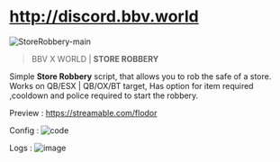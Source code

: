 # http://discord.bbv.world
![StoreRobbery-main](https://github.com/BuddyNotFound/bbv-storerobbery/assets/74051918/c7de4115-7ff2-4b50-967c-4f21d1261b52)

> BBV X WORLD | **STORE ROBBERY**

Simple **Store Robbery** script, that allows you to rob the safe of a store. Works on QB/ESX | QB/OX/BT target, Has option for item required ,cooldown and police required to start the robbery.

Preview : https://streamable.com/flodor

Config : ![code](https://github.com/BuddyNotFound/bbv-storerobbery/assets/74051918/00f5f316-608f-43ad-94f1-7abc81274a80)

Logs : ![image](https://github.com/BuddyNotFound/bbv-storerobbery/assets/74051918/8d5aba4f-752f-49d6-bc19-96541eb25330)
